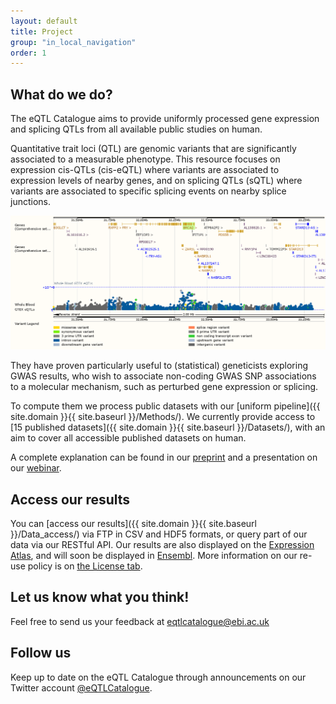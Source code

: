 ```yaml
---
layout: default
title: Project
group: "in_local_navigation"
order: 1
---
```


What do we do?
--------------

The eQTL Catalogue aims to provide uniformly processed gene expression and splicing QTLs from all available public studies on human.

Quantitative trait loci (QTL) are genomic variants that are significantly associated to a measurable phenotype. This resource focuses on expression cis-QTLs (cis-eQTL) where variants are associated to expression levels of nearby genes, and on splicing QTLs (sQTL) where variants are associated to specific splicing events on nearby splice junctions.

![eQTLS in Ensembl](static/Human_BRCA2.png)

They have proven particularly useful to (statistical) geneticists exploring GWAS results, who wish to associate non-coding GWAS SNP associations to a molecular mechanism, such as perturbed gene expression or splicing.

To compute them we process public datasets with our [uniform pipeline]({{ site.domain }}{{ site.baseurl }}/Methods/). We currently provide access to [15 published datasets]({{ site.domain }}{{ site.baseurl }}/Datasets/), with an aim to cover all accessible published datasets on human.

A complete explanation can be found in our [preprint](https://www.biorxiv.org/content/10.1101/2020.01.29.924266v1) and a presentation on our [webinar](https://www.ebi.ac.uk/training/online/course/eqtl-catalogue-compendium-uniformly-processed-human-expression-and-splicing-qtls).

Access our results
------------------

You can [access our results]({{ site.domain }}{{ site.baseurl }}/Data_access/) via FTP in CSV and HDF5 formats, or query part of our data via our RESTful API. Our results are also displayed on the [Expression Atlas](https://www.ebi.ac.uk/gxa/home), and will soon be displayed in [Ensembl](www.ensembl.org). More information on our re-use policy is on [the License tab]({{site.domain}}{{site.baseurl}}/License).

Let us know what you think! 
---------------------------

Feel free to send us your feedback at [eqtlcatalogue@ebi.ac.uk](mailto:eqtlcatalogue@ebi.ac.uk)

Follow us
---------

Keep up to date on the eQTL Catalogue through announcements on our Twitter account [@eQTLCatalogue](https://twitter.com/eQTLCatalogue).
